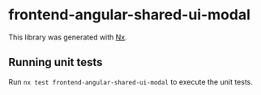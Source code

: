 # frontend-angular-shared-ui-modal

This library was generated with [Nx](https://nx.dev).

## Running unit tests

Run `nx test frontend-angular-shared-ui-modal` to execute the unit tests.
